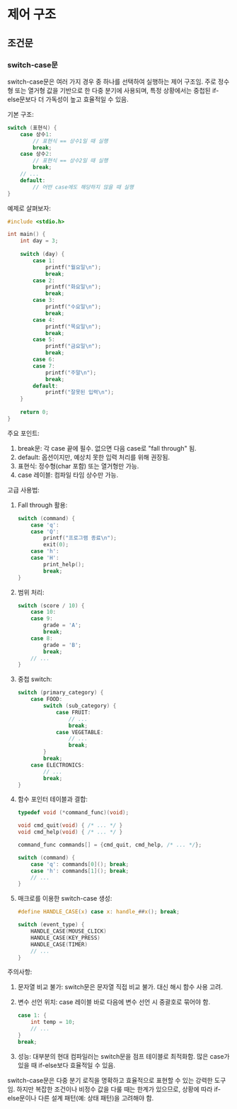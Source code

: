 # 제어 구조

## 조건문

### switch-case문

switch-case문은 여러 가지 경우 중 하나를 선택하여 실행하는 제어 구조임. 주로 정수형 또는 열거형 값을 기반으로 한 다중 분기에 사용되며, 특정 상황에서는 중첩된 if-else문보다 더 가독성이 높고 효율적일 수 있음.

기본 구조:

```c
switch (표현식) {
    case 상수1:
        // 표현식 == 상수1일 때 실행
        break;
    case 상수2:
        // 표현식 == 상수2일 때 실행
        break;
    // ...
    default:
        // 어떤 case에도 해당하지 않을 때 실행
}
```

예제로 살펴보자:

```c
#include <stdio.h>

int main() {
    int day = 3;
    
    switch (day) {
        case 1:
            printf("월요일\n");
            break;
        case 2:
            printf("화요일\n");
            break;
        case 3:
            printf("수요일\n");
            break;
        case 4:
            printf("목요일\n");
            break;
        case 5:
            printf("금요일\n");
            break;
        case 6:
        case 7:
            printf("주말\n");
            break;
        default:
            printf("잘못된 입력\n");
    }
    
    return 0;
}
```

주요 포인트:

1. break문: 각 case 끝에 필수. 없으면 다음 case로 "fall through" 됨.
2. default: 옵션이지만, 예상치 못한 입력 처리를 위해 권장됨.
3. 표현식: 정수형(char 포함) 또는 열거형만 가능.
4. case 레이블: 컴파일 타임 상수만 가능.

고급 사용법:

1. Fall through 활용:

   ```c
   switch (command) {
       case 'q':
       case 'Q':
           printf("프로그램 종료\n");
           exit(0);
       case 'h':
       case 'H':
           print_help();
           break;
   }
   ```

2. 범위 처리:

   ```c
   switch (score / 10) {
       case 10:
       case 9:
           grade = 'A';
           break;
       case 8:
           grade = 'B';
           break;
       // ...
   }
   ```

3. 중첩 switch:

   ```c
   switch (primary_category) {
       case FOOD:
           switch (sub_category) {
               case FRUIT:
                   // ...
                   break;
               case VEGETABLE:
                   // ...
                   break;
           }
           break;
       case ELECTRONICS:
           // ...
           break;
   }
   ```

4. 함수 포인터 테이블과 결합:

   ```c
   typedef void (*command_func)(void);
   
   void cmd_quit(void) { /* ... */ }
   void cmd_help(void) { /* ... */ }
   
   command_func commands[] = {cmd_quit, cmd_help, /* ... */};
   
   switch (command) {
       case 'q': commands[0](); break;
       case 'h': commands[1](); break;
       // ...
   }
   ```

5. 매크로를 이용한 switch-case 생성:

   ```c
   #define HANDLE_CASE(x) case x: handle_##x(); break;
   
   switch (event_type) {
       HANDLE_CASE(MOUSE_CLICK)
       HANDLE_CASE(KEY_PRESS)
       HANDLE_CASE(TIMER)
       // ...
   }
   ```

주의사항:

1. 문자열 비교 불가: switch문은 문자열 직접 비교 불가. 대신 해시 함수 사용 고려.
2. 변수 선언 위치: case 레이블 바로 다음에 변수 선언 시 중괄호로 묶어야 함.

   ```c
   case 1: {
       int temp = 10;
       // ...
   }
   break;
   ```

3. 성능: 대부분의 현대 컴파일러는 switch문을 점프 테이블로 최적화함. 많은 case가 있을 때 if-else보다 효율적일 수 있음.

switch-case문은 다중 분기 로직을 명확하고 효율적으로 표현할 수 있는 강력한 도구임. 하지만 복잡한 조건이나 비정수 값을 다룰 때는 한계가 있으므로, 상황에 따라 if-else문이나 다른 설계 패턴(예: 상태 패턴)을 고려해야 함.
